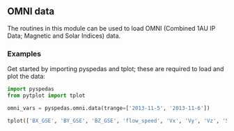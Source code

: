 
## OMNI data
The routines in this module can be used to load OMNI (Combined 1AU IP Data; Magnetic and Solar Indices) data.

### Examples
Get started by importing pyspedas and tplot; these are required to load and plot the data:

```python
import pyspedas
from pytplot import tplot
```

```python
omni_vars = pyspedas.omni.data(trange=['2013-11-5', '2013-11-6'])

tplot(['BX_GSE', 'BY_GSE', 'BZ_GSE', 'flow_speed', 'Vx', 'Vy', 'Vz', 'SYM_H'])
```

